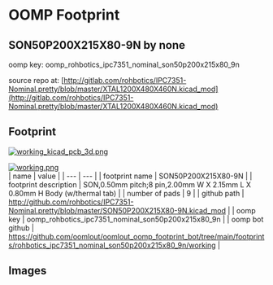 # OOMP Footprint  
## SON50P200X215X80-9N  by none  
  
oomp key: oomp_rohbotics_ipc7351_nominal_son50p200x215x80_9n  
  
source repo at: [http://gitlab.com/rohbotics/IPC7351-Nominal.pretty/blob/master/XTAL1200X480X460N.kicad_mod](http://gitlab.com/rohbotics/IPC7351-Nominal.pretty/blob/master/XTAL1200X480X460N.kicad_mod)  
## Footprint  
  
[![working_kicad_pcb_3d.png](working_kicad_pcb_3d_600.png)](working_kicad_pcb_3d.png)  
  
[![working.png](working_600.png)](working.png)  
| name | value | 
| --- | --- | 
| footprint name | SON50P200X215X80-9N | 
| footprint description | SON,0.50mm pitch;8 pin,2.00mm W X 2.15mm L X 0.80mm H Body (w/thermal tab) | 
| number of pads | 9 | 
| github path | http://github.com/rohbotics/IPC7351-Nominal.pretty/blob/master/SON50P200X215X80-9N.kicad_mod | 
| oomp key | oomp_rohbotics_ipc7351_nominal_son50p200x215x80_9n | 
| oomp bot github | https://github.com/oomlout/oomlout_oomp_footprint_bot/tree/main/footprints/rohbotics_ipc7351_nominal_son50p200x215x80_9n/working | 
## Images  
